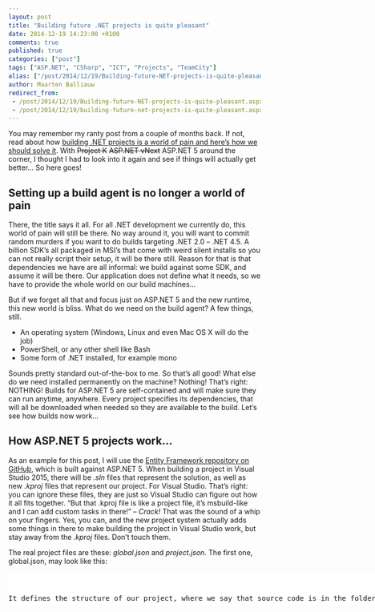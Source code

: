 ```yaml
---
layout: post
title: "Building future .NET projects is quite pleasant"
date: 2014-12-19 14:23:00 +0100
comments: true
published: true
categories: ["post"]
tags: ["ASP.NET", "CSharp", "ICT", "Projects", "TeamCity"]
alias: ["/post/2014/12/19/Building-future-NET-projects-is-quite-pleasant.aspx", "/post/2014/12/19/building-future-net-projects-is-quite-pleasant.aspx"]
author: Maarten Balliauw
redirect_from:
 - /post/2014/12/19/Building-future-NET-projects-is-quite-pleasant.aspx.html
 - /post/2014/12/19/building-future-net-projects-is-quite-pleasant.aspx.html
---
```

<p>You may remember my ranty post from a couple of months back. If not, read about how <a href="/post/2014/04/11/Building-NET-projects-is-a-world-of-pain-and-heres-how-we-should-solve-it.aspx">building .NET projects is a world of pain and here’s how we should solve it</a>. With <strike>Project K</strike> <strike>ASP.NET vNext</strike> ASP.NET 5 around the corner, I thought I had to look into it again and see if things will actually get better… So here goes!</p> <h2>Setting up a build agent is no longer a world of pain</h2> <p>There, the title says it all. For all .NET development we currently do, this world of pain will still be there. No way around it, you will want to commit random murders if you want to do builds targeting .NET 2.0 – .NET 4.5. A billion SDK’s all packaged in MSI’s that come with weird silent installs so you can not really script their setup, it will be there still. Reason for that is that dependencies we have are all informal: we build against some SDK, and assume it will be there. Our application does not define what it needs, so we have to provide the whole world on our build machines…</p> <p>But if we forget all that and focus just on ASP.NET 5 and the new runtime, this new world is bliss. What do we need on the build agent? A few things, still.</p> <ul> <li>An operating system (Windows, Linux and even Mac OS X will do the job)  <li>PowerShell, or any other shell like Bash  <li>Some form of .NET installed, for example mono</li></ul> <p>Sounds pretty standard out-of-the-box to me. So that’s all good! What else do we need installed permanently on the machine? Nothing! That’s right: NOTHING! Builds for ASP.NET 5 are self-contained and will make sure they can run anytime, anywhere. Every project specifies its dependencies, that will all be downloaded when needed so they are available to the build. Let’s see how builds now work…</p> <h2>How ASP.NET 5 projects work…</h2> <p>As an example for this post, I will use the <a href="https://github.com/aspnet/EntityFramework">Entity Framework repository on GitHub</a>, which is built against ASP.NET 5. When building a project in Visual Studio 2015, there will be <em>.sln</em> files that represent the solution, as well as new <em>.kproj</em> files that represent our project. For Visual Studio. That’s right: you can ignore these files, they are just so Visual Studio can figure out how it all fits together. “But that .kproj file is like a project file, it’s msbuild-like and I can add custom tasks in there!” – <em>Crack!</em> That was the sound of a whip on your fingers. Yes, you can, and the new project system actually adds some things in there to make building the project in Visual Studio work, but stay away from the <em>.kproj</em> files. Don’t touch them.</p> <p>The real project files are these: <em>global.json</em> and <em>project.json</em>. The first one, global.json, may look like this:</p> <div class="wlWriterEditableSmartContent" id="scid:9D7513F9-C04C-4721-824A-2B34F0212519:694aacc3-8b69-4db2-9463-2a286fb8960b" style="margin: 0px; padding: 0px; float: none; display: inline;"><pre style="width: 955px; height: 67px; overflow: auto; background-color: white;"><div><!--

Code highlighting produced by Actipro CodeHighlighter (freeware)
http://www.CodeHighlighter.com/

--><span style="color: rgb(0, 0, 0);">{
    </span><span style="color: rgb(0, 0, 0);">"</span><span style="color: rgb(0, 0, 0);">sources</span><span style="color: rgb(0, 0, 0);">"</span><span style="color: rgb(0, 0, 0);">: [ </span><span style="color: rgb(0, 0, 0);">"</span><span style="color: rgb(0, 0, 0);">src</span><span style="color: rgb(0, 0, 0);">"</span><span style="color: rgb(0, 0, 0);"> ]
}

</span></div></pre><!-- Code inserted with Steve Dunn's Windows Live Writer Code Formatter Plugin.  http://dunnhq.com --></div>
<p>It defines the structure of our project, where we say that source code is in the folder named <em>src</em>. Multiple folders could be there, for example <em>src</em> and <em>test</em> so we can distinguish where which type of project is stored. For every project we want to make, we can create a folder under the sources folder and in there, add a project.json file. It could look like this:</p>
<div class="wlWriterEditableSmartContent" id="scid:9D7513F9-C04C-4721-824A-2B34F0212519:3036dc0a-702b-492d-83d7-cb169d962004" style="margin: 0px; padding: 0px; float: none; display: inline;"><pre style="width: 955px; height: 1408px; overflow: auto; background-color: white;"><div><!--

Code highlighting produced by Actipro CodeHighlighter (freeware)
http://www.CodeHighlighter.com/

--><span style="color: rgb(0, 0, 0);">{
    </span><span style="color: rgb(0, 0, 0);">"</span><span style="color: rgb(0, 0, 0);">version</span><span style="color: rgb(0, 0, 0);">"</span><span style="color: rgb(0, 0, 0);">: </span><span style="color: rgb(0, 0, 0);">"</span><span style="color: rgb(0, 0, 0);">7.0.0-*</span><span style="color: rgb(0, 0, 0);">"</span><span style="color: rgb(0, 0, 0);">,
    </span><span style="color: rgb(0, 0, 0);">"</span><span style="color: rgb(0, 0, 0);">description</span><span style="color: rgb(0, 0, 0);">"</span><span style="color: rgb(0, 0, 0);">:  </span><span style="color: rgb(0, 0, 0);">"</span><span style="color: rgb(0, 0, 0);">Entity Framework is Microsoft's recommended data access technology for new applications.</span><span style="color: rgb(0, 0, 0);">"</span><span style="color: rgb(0, 0, 0);">,
    </span><span style="color: rgb(0, 0, 0);">"</span><span style="color: rgb(0, 0, 0);">compilationOptions</span><span style="color: rgb(0, 0, 0);">"</span><span style="color: rgb(0, 0, 0);">: {
        </span><span style="color: rgb(0, 0, 0);">"</span><span style="color: rgb(0, 0, 0);">warningsAsErrors</span><span style="color: rgb(0, 0, 0);">"</span><span style="color: rgb(0, 0, 0);">: </span><span style="color: rgb(0, 0, 255);">true</span><span style="color: rgb(0, 0, 0);">
    },
    </span><span style="color: rgb(0, 0, 0);">"</span><span style="color: rgb(0, 0, 0);">dependencies</span><span style="color: rgb(0, 0, 0);">"</span><span style="color: rgb(0, 0, 0);">: {
        </span><span style="color: rgb(0, 0, 0);">"</span><span style="color: rgb(0, 0, 0);">Ix-Async</span><span style="color: rgb(0, 0, 0);">"</span><span style="color: rgb(0, 0, 0);">: </span><span style="color: rgb(0, 0, 0);">"</span><span style="color: rgb(0, 0, 0);">1.2.3-beta</span><span style="color: rgb(0, 0, 0);">"</span><span style="color: rgb(0, 0, 0);">,
        </span><span style="color: rgb(0, 0, 0);">"</span><span style="color: rgb(0, 0, 0);">Microsoft.Framework.Logging</span><span style="color: rgb(0, 0, 0);">"</span><span style="color: rgb(0, 0, 0);">: </span><span style="color: rgb(0, 0, 0);">"</span><span style="color: rgb(0, 0, 0);">1.0.0-*</span><span style="color: rgb(0, 0, 0);">"</span><span style="color: rgb(0, 0, 0);">,
        </span><span style="color: rgb(0, 0, 0);">"</span><span style="color: rgb(0, 0, 0);">Microsoft.Framework.OptionsModel</span><span style="color: rgb(0, 0, 0);">"</span><span style="color: rgb(0, 0, 0);">: </span><span style="color: rgb(0, 0, 0);">"</span><span style="color: rgb(0, 0, 0);">1.0.0-*</span><span style="color: rgb(0, 0, 0);">"</span><span style="color: rgb(0, 0, 0);">,
        </span><span style="color: rgb(0, 0, 0);">"</span><span style="color: rgb(0, 0, 0);">Remotion.Linq</span><span style="color: rgb(0, 0, 0);">"</span><span style="color: rgb(0, 0, 0);">: </span><span style="color: rgb(0, 0, 0);">"</span><span style="color: rgb(0, 0, 0);">1.15.15</span><span style="color: rgb(0, 0, 0);">"</span><span style="color: rgb(0, 0, 0);">,
        </span><span style="color: rgb(0, 0, 0);">"</span><span style="color: rgb(0, 0, 0);">System.Collections.Immutable</span><span style="color: rgb(0, 0, 0);">"</span><span style="color: rgb(0, 0, 0);">: </span><span style="color: rgb(0, 0, 0);">"</span><span style="color: rgb(0, 0, 0);">1.1.32-beta</span><span style="color: rgb(0, 0, 0);">"</span><span style="color: rgb(0, 0, 0);">
    },
    </span><span style="color: rgb(0, 0, 0);">"</span><span style="color: rgb(0, 0, 0);">code</span><span style="color: rgb(0, 0, 0);">"</span><span style="color: rgb(0, 0, 0);">: [ </span><span style="color: rgb(0, 0, 0);">"</span><span style="color: rgb(0, 0, 0);">**\\*.cs</span><span style="color: rgb(0, 0, 0);">"</span><span style="color: rgb(0, 0, 0);">, </span><span style="color: rgb(0, 0, 0);">"</span><span style="color: rgb(0, 0, 0);">..\\Shared\\*.cs</span><span style="color: rgb(0, 0, 0);">"</span><span style="color: rgb(0, 0, 0);"> ],
    </span><span style="color: rgb(0, 0, 0);">"</span><span style="color: rgb(0, 0, 0);">frameworks</span><span style="color: rgb(0, 0, 0);">"</span><span style="color: rgb(0, 0, 0);">: {
        </span><span style="color: rgb(0, 0, 0);">"</span><span style="color: rgb(0, 0, 0);">net45</span><span style="color: rgb(0, 0, 0);">"</span><span style="color: rgb(0, 0, 0);">: {
            </span><span style="color: rgb(0, 0, 0);">"</span><span style="color: rgb(0, 0, 0);">frameworkAssemblies</span><span style="color: rgb(0, 0, 0);">"</span><span style="color: rgb(0, 0, 0);">: {
                </span><span style="color: rgb(0, 0, 0);">"</span><span style="color: rgb(0, 0, 0);">System.Collections</span><span style="color: rgb(0, 0, 0);">"</span><span style="color: rgb(0, 0, 0);">: { </span><span style="color: rgb(0, 0, 0);">"</span><span style="color: rgb(0, 0, 0);">version</span><span style="color: rgb(0, 0, 0);">"</span><span style="color: rgb(0, 0, 0);">: </span><span style="color: rgb(0, 0, 0);">""</span><span style="color: rgb(0, 0, 0);">, </span><span style="color: rgb(0, 0, 0);">"</span><span style="color: rgb(0, 0, 0);">type</span><span style="color: rgb(0, 0, 0);">"</span><span style="color: rgb(0, 0, 0);">: </span><span style="color: rgb(0, 0, 0);">"</span><span style="color: rgb(0, 0, 0);">build</span><span style="color: rgb(0, 0, 0);">"</span><span style="color: rgb(0, 0, 0);"> },
                </span><span style="color: rgb(0, 0, 0);">"</span><span style="color: rgb(0, 0, 0);">System.Diagnostics.Debug</span><span style="color: rgb(0, 0, 0);">"</span><span style="color: rgb(0, 0, 0);">: { </span><span style="color: rgb(0, 0, 0);">"</span><span style="color: rgb(0, 0, 0);">version</span><span style="color: rgb(0, 0, 0);">"</span><span style="color: rgb(0, 0, 0);">: </span><span style="color: rgb(0, 0, 0);">""</span><span style="color: rgb(0, 0, 0);">, </span><span style="color: rgb(0, 0, 0);">"</span><span style="color: rgb(0, 0, 0);">type</span><span style="color: rgb(0, 0, 0);">"</span><span style="color: rgb(0, 0, 0);">: </span><span style="color: rgb(0, 0, 0);">"</span><span style="color: rgb(0, 0, 0);">build</span><span style="color: rgb(0, 0, 0);">"</span><span style="color: rgb(0, 0, 0);"> },
                </span><span style="color: rgb(0, 0, 0);">"</span><span style="color: rgb(0, 0, 0);">System.Diagnostics.Tools</span><span style="color: rgb(0, 0, 0);">"</span><span style="color: rgb(0, 0, 0);">: { </span><span style="color: rgb(0, 0, 0);">"</span><span style="color: rgb(0, 0, 0);">version</span><span style="color: rgb(0, 0, 0);">"</span><span style="color: rgb(0, 0, 0);">: </span><span style="color: rgb(0, 0, 0);">""</span><span style="color: rgb(0, 0, 0);">, </span><span style="color: rgb(0, 0, 0);">"</span><span style="color: rgb(0, 0, 0);">type</span><span style="color: rgb(0, 0, 0);">"</span><span style="color: rgb(0, 0, 0);">: </span><span style="color: rgb(0, 0, 0);">"</span><span style="color: rgb(0, 0, 0);">build</span><span style="color: rgb(0, 0, 0);">"</span><span style="color: rgb(0, 0, 0);"> },
                </span><span style="color: rgb(0, 0, 0);">"</span><span style="color: rgb(0, 0, 0);">System.Globalization</span><span style="color: rgb(0, 0, 0);">"</span><span style="color: rgb(0, 0, 0);">: { </span><span style="color: rgb(0, 0, 0);">"</span><span style="color: rgb(0, 0, 0);">version</span><span style="color: rgb(0, 0, 0);">"</span><span style="color: rgb(0, 0, 0);">: </span><span style="color: rgb(0, 0, 0);">""</span><span style="color: rgb(0, 0, 0);">, </span><span style="color: rgb(0, 0, 0);">"</span><span style="color: rgb(0, 0, 0);">type</span><span style="color: rgb(0, 0, 0);">"</span><span style="color: rgb(0, 0, 0);">: </span><span style="color: rgb(0, 0, 0);">"</span><span style="color: rgb(0, 0, 0);">build</span><span style="color: rgb(0, 0, 0);">"</span><span style="color: rgb(0, 0, 0);"> },
                </span><span style="color: rgb(0, 0, 0);">"</span><span style="color: rgb(0, 0, 0);">System.Linq</span><span style="color: rgb(0, 0, 0);">"</span><span style="color: rgb(0, 0, 0);">: { </span><span style="color: rgb(0, 0, 0);">"</span><span style="color: rgb(0, 0, 0);">version</span><span style="color: rgb(0, 0, 0);">"</span><span style="color: rgb(0, 0, 0);">: </span><span style="color: rgb(0, 0, 0);">""</span><span style="color: rgb(0, 0, 0);">, </span><span style="color: rgb(0, 0, 0);">"</span><span style="color: rgb(0, 0, 0);">type</span><span style="color: rgb(0, 0, 0);">"</span><span style="color: rgb(0, 0, 0);">: </span><span style="color: rgb(0, 0, 0);">"</span><span style="color: rgb(0, 0, 0);">build</span><span style="color: rgb(0, 0, 0);">"</span><span style="color: rgb(0, 0, 0);"> },
                </span><span style="color: rgb(0, 0, 0);">"</span><span style="color: rgb(0, 0, 0);">System.Linq.Expressions</span><span style="color: rgb(0, 0, 0);">"</span><span style="color: rgb(0, 0, 0);">: { </span><span style="color: rgb(0, 0, 0);">"</span><span style="color: rgb(0, 0, 0);">version</span><span style="color: rgb(0, 0, 0);">"</span><span style="color: rgb(0, 0, 0);">: </span><span style="color: rgb(0, 0, 0);">""</span><span style="color: rgb(0, 0, 0);">, </span><span style="color: rgb(0, 0, 0);">"</span><span style="color: rgb(0, 0, 0);">type</span><span style="color: rgb(0, 0, 0);">"</span><span style="color: rgb(0, 0, 0);">: </span><span style="color: rgb(0, 0, 0);">"</span><span style="color: rgb(0, 0, 0);">build</span><span style="color: rgb(0, 0, 0);">"</span><span style="color: rgb(0, 0, 0);"> },
                </span><span style="color: rgb(0, 0, 0);">"</span><span style="color: rgb(0, 0, 0);">System.Linq.Queryable</span><span style="color: rgb(0, 0, 0);">"</span><span style="color: rgb(0, 0, 0);">: { </span><span style="color: rgb(0, 0, 0);">"</span><span style="color: rgb(0, 0, 0);">version</span><span style="color: rgb(0, 0, 0);">"</span><span style="color: rgb(0, 0, 0);">: </span><span style="color: rgb(0, 0, 0);">""</span><span style="color: rgb(0, 0, 0);">, </span><span style="color: rgb(0, 0, 0);">"</span><span style="color: rgb(0, 0, 0);">type</span><span style="color: rgb(0, 0, 0);">"</span><span style="color: rgb(0, 0, 0);">: </span><span style="color: rgb(0, 0, 0);">"</span><span style="color: rgb(0, 0, 0);">build</span><span style="color: rgb(0, 0, 0);">"</span><span style="color: rgb(0, 0, 0);"> },
                </span><span style="color: rgb(0, 0, 0);">"</span><span style="color: rgb(0, 0, 0);">System.ObjectModel</span><span style="color: rgb(0, 0, 0);">"</span><span style="color: rgb(0, 0, 0);">: { </span><span style="color: rgb(0, 0, 0);">"</span><span style="color: rgb(0, 0, 0);">version</span><span style="color: rgb(0, 0, 0);">"</span><span style="color: rgb(0, 0, 0);">: </span><span style="color: rgb(0, 0, 0);">""</span><span style="color: rgb(0, 0, 0);">, </span><span style="color: rgb(0, 0, 0);">"</span><span style="color: rgb(0, 0, 0);">type</span><span style="color: rgb(0, 0, 0);">"</span><span style="color: rgb(0, 0, 0);">: </span><span style="color: rgb(0, 0, 0);">"</span><span style="color: rgb(0, 0, 0);">build</span><span style="color: rgb(0, 0, 0);">"</span><span style="color: rgb(0, 0, 0);"> },
                </span><span style="color: rgb(0, 0, 0);">"</span><span style="color: rgb(0, 0, 0);">System.Reflection</span><span style="color: rgb(0, 0, 0);">"</span><span style="color: rgb(0, 0, 0);">: { </span><span style="color: rgb(0, 0, 0);">"</span><span style="color: rgb(0, 0, 0);">version</span><span style="color: rgb(0, 0, 0);">"</span><span style="color: rgb(0, 0, 0);">: </span><span style="color: rgb(0, 0, 0);">""</span><span style="color: rgb(0, 0, 0);">, </span><span style="color: rgb(0, 0, 0);">"</span><span style="color: rgb(0, 0, 0);">type</span><span style="color: rgb(0, 0, 0);">"</span><span style="color: rgb(0, 0, 0);">: </span><span style="color: rgb(0, 0, 0);">"</span><span style="color: rgb(0, 0, 0);">build</span><span style="color: rgb(0, 0, 0);">"</span><span style="color: rgb(0, 0, 0);"> },
                </span><span style="color: rgb(0, 0, 0);">"</span><span style="color: rgb(0, 0, 0);">System.Reflection.Extensions</span><span style="color: rgb(0, 0, 0);">"</span><span style="color: rgb(0, 0, 0);">: { </span><span style="color: rgb(0, 0, 0);">"</span><span style="color: rgb(0, 0, 0);">version</span><span style="color: rgb(0, 0, 0);">"</span><span style="color: rgb(0, 0, 0);">: </span><span style="color: rgb(0, 0, 0);">""</span><span style="color: rgb(0, 0, 0);">, </span><span style="color: rgb(0, 0, 0);">"</span><span style="color: rgb(0, 0, 0);">type</span><span style="color: rgb(0, 0, 0);">"</span><span style="color: rgb(0, 0, 0);">: </span><span style="color: rgb(0, 0, 0);">"</span><span style="color: rgb(0, 0, 0);">build</span><span style="color: rgb(0, 0, 0);">"</span><span style="color: rgb(0, 0, 0);"> },
                </span><span style="color: rgb(0, 0, 0);">"</span><span style="color: rgb(0, 0, 0);">System.Resources.ResourceManager</span><span style="color: rgb(0, 0, 0);">"</span><span style="color: rgb(0, 0, 0);">: { </span><span style="color: rgb(0, 0, 0);">"</span><span style="color: rgb(0, 0, 0);">version</span><span style="color: rgb(0, 0, 0);">"</span><span style="color: rgb(0, 0, 0);">: </span><span style="color: rgb(0, 0, 0);">""</span><span style="color: rgb(0, 0, 0);">, </span><span style="color: rgb(0, 0, 0);">"</span><span style="color: rgb(0, 0, 0);">type</span><span style="color: rgb(0, 0, 0);">"</span><span style="color: rgb(0, 0, 0);">: </span><span style="color: rgb(0, 0, 0);">"</span><span style="color: rgb(0, 0, 0);">build</span><span style="color: rgb(0, 0, 0);">"</span><span style="color: rgb(0, 0, 0);"> },
                </span><span style="color: rgb(0, 0, 0);">"</span><span style="color: rgb(0, 0, 0);">System.Runtime</span><span style="color: rgb(0, 0, 0);">"</span><span style="color: rgb(0, 0, 0);">: { </span><span style="color: rgb(0, 0, 0);">"</span><span style="color: rgb(0, 0, 0);">version</span><span style="color: rgb(0, 0, 0);">"</span><span style="color: rgb(0, 0, 0);">: </span><span style="color: rgb(0, 0, 0);">""</span><span style="color: rgb(0, 0, 0);">, </span><span style="color: rgb(0, 0, 0);">"</span><span style="color: rgb(0, 0, 0);">type</span><span style="color: rgb(0, 0, 0);">"</span><span style="color: rgb(0, 0, 0);">: </span><span style="color: rgb(0, 0, 0);">"</span><span style="color: rgb(0, 0, 0);">build</span><span style="color: rgb(0, 0, 0);">"</span><span style="color: rgb(0, 0, 0);"> },
                </span><span style="color: rgb(0, 0, 0);">"</span><span style="color: rgb(0, 0, 0);">System.Runtime.Extensions</span><span style="color: rgb(0, 0, 0);">"</span><span style="color: rgb(0, 0, 0);">: { </span><span style="color: rgb(0, 0, 0);">"</span><span style="color: rgb(0, 0, 0);">version</span><span style="color: rgb(0, 0, 0);">"</span><span style="color: rgb(0, 0, 0);">: </span><span style="color: rgb(0, 0, 0);">""</span><span style="color: rgb(0, 0, 0);">, </span><span style="color: rgb(0, 0, 0);">"</span><span style="color: rgb(0, 0, 0);">type</span><span style="color: rgb(0, 0, 0);">"</span><span style="color: rgb(0, 0, 0);">: </span><span style="color: rgb(0, 0, 0);">"</span><span style="color: rgb(0, 0, 0);">build</span><span style="color: rgb(0, 0, 0);">"</span><span style="color: rgb(0, 0, 0);"> },
                </span><span style="color: rgb(0, 0, 0);">"</span><span style="color: rgb(0, 0, 0);">System.Runtime.InteropServices</span><span style="color: rgb(0, 0, 0);">"</span><span style="color: rgb(0, 0, 0);">: { </span><span style="color: rgb(0, 0, 0);">"</span><span style="color: rgb(0, 0, 0);">version</span><span style="color: rgb(0, 0, 0);">"</span><span style="color: rgb(0, 0, 0);">: </span><span style="color: rgb(0, 0, 0);">""</span><span style="color: rgb(0, 0, 0);">, </span><span style="color: rgb(0, 0, 0);">"</span><span style="color: rgb(0, 0, 0);">type</span><span style="color: rgb(0, 0, 0);">"</span><span style="color: rgb(0, 0, 0);">: </span><span style="color: rgb(0, 0, 0);">"</span><span style="color: rgb(0, 0, 0);">build</span><span style="color: rgb(0, 0, 0);">"</span><span style="color: rgb(0, 0, 0);"> },
                </span><span style="color: rgb(0, 0, 0);">"</span><span style="color: rgb(0, 0, 0);">System.Threading</span><span style="color: rgb(0, 0, 0);">"</span><span style="color: rgb(0, 0, 0);">: { </span><span style="color: rgb(0, 0, 0);">"</span><span style="color: rgb(0, 0, 0);">version</span><span style="color: rgb(0, 0, 0);">"</span><span style="color: rgb(0, 0, 0);">: </span><span style="color: rgb(0, 0, 0);">""</span><span style="color: rgb(0, 0, 0);">, </span><span style="color: rgb(0, 0, 0);">"</span><span style="color: rgb(0, 0, 0);">type</span><span style="color: rgb(0, 0, 0);">"</span><span style="color: rgb(0, 0, 0);">: </span><span style="color: rgb(0, 0, 0);">"</span><span style="color: rgb(0, 0, 0);">build</span><span style="color: rgb(0, 0, 0);">"</span><span style="color: rgb(0, 0, 0);"> }
            }
        },
        </span><span style="color: rgb(0, 0, 0);">"</span><span style="color: rgb(0, 0, 0);">aspnet50</span><span style="color: rgb(0, 0, 0);">"</span><span style="color: rgb(0, 0, 0);">: {
            </span><span style="color: rgb(0, 0, 0);">"</span><span style="color: rgb(0, 0, 0);">frameworkAssemblies</span><span style="color: rgb(0, 0, 0);">"</span><span style="color: rgb(0, 0, 0);">: {
                </span><span style="color: rgb(0, 0, 0);">"</span><span style="color: rgb(0, 0, 0);">System.Collections</span><span style="color: rgb(0, 0, 0);">"</span><span style="color: rgb(0, 0, 0);">: </span><span style="color: rgb(0, 0, 0);">""</span><span style="color: rgb(0, 0, 0);">,
                </span><span style="color: rgb(0, 0, 0);">"</span><span style="color: rgb(0, 0, 0);">System.Diagnostics.Debug</span><span style="color: rgb(0, 0, 0);">"</span><span style="color: rgb(0, 0, 0);">: </span><span style="color: rgb(0, 0, 0);">""</span><span style="color: rgb(0, 0, 0);">,
                </span><span style="color: rgb(0, 0, 0);">"</span><span style="color: rgb(0, 0, 0);">System.Diagnostics.Tools</span><span style="color: rgb(0, 0, 0);">"</span><span style="color: rgb(0, 0, 0);">: </span><span style="color: rgb(0, 0, 0);">""</span><span style="color: rgb(0, 0, 0);">,
                </span><span style="color: rgb(0, 0, 0);">"</span><span style="color: rgb(0, 0, 0);">System.Globalization</span><span style="color: rgb(0, 0, 0);">"</span><span style="color: rgb(0, 0, 0);">: </span><span style="color: rgb(0, 0, 0);">""</span><span style="color: rgb(0, 0, 0);">,
                </span><span style="color: rgb(0, 0, 0);">"</span><span style="color: rgb(0, 0, 0);">System.Linq</span><span style="color: rgb(0, 0, 0);">"</span><span style="color: rgb(0, 0, 0);">: </span><span style="color: rgb(0, 0, 0);">""</span><span style="color: rgb(0, 0, 0);">,
                </span><span style="color: rgb(0, 0, 0);">"</span><span style="color: rgb(0, 0, 0);">System.Linq.Expressions</span><span style="color: rgb(0, 0, 0);">"</span><span style="color: rgb(0, 0, 0);">: </span><span style="color: rgb(0, 0, 0);">""</span><span style="color: rgb(0, 0, 0);">,
                </span><span style="color: rgb(0, 0, 0);">"</span><span style="color: rgb(0, 0, 0);">System.Linq.Queryable</span><span style="color: rgb(0, 0, 0);">"</span><span style="color: rgb(0, 0, 0);">: </span><span style="color: rgb(0, 0, 0);">""</span><span style="color: rgb(0, 0, 0);">,
                </span><span style="color: rgb(0, 0, 0);">"</span><span style="color: rgb(0, 0, 0);">System.ObjectModel</span><span style="color: rgb(0, 0, 0);">"</span><span style="color: rgb(0, 0, 0);">: </span><span style="color: rgb(0, 0, 0);">""</span><span style="color: rgb(0, 0, 0);">,
                </span><span style="color: rgb(0, 0, 0);">"</span><span style="color: rgb(0, 0, 0);">System.Reflection</span><span style="color: rgb(0, 0, 0);">"</span><span style="color: rgb(0, 0, 0);">: </span><span style="color: rgb(0, 0, 0);">""</span><span style="color: rgb(0, 0, 0);">,
                </span><span style="color: rgb(0, 0, 0);">"</span><span style="color: rgb(0, 0, 0);">System.Reflection.Extensions</span><span style="color: rgb(0, 0, 0);">"</span><span style="color: rgb(0, 0, 0);">: </span><span style="color: rgb(0, 0, 0);">""</span><span style="color: rgb(0, 0, 0);">,
                </span><span style="color: rgb(0, 0, 0);">"</span><span style="color: rgb(0, 0, 0);">System.Resources.ResourceManager</span><span style="color: rgb(0, 0, 0);">"</span><span style="color: rgb(0, 0, 0);">: </span><span style="color: rgb(0, 0, 0);">""</span><span style="color: rgb(0, 0, 0);">,
                </span><span style="color: rgb(0, 0, 0);">"</span><span style="color: rgb(0, 0, 0);">System.Runtime</span><span style="color: rgb(0, 0, 0);">"</span><span style="color: rgb(0, 0, 0);">: </span><span style="color: rgb(0, 0, 0);">""</span><span style="color: rgb(0, 0, 0);">,
                </span><span style="color: rgb(0, 0, 0);">"</span><span style="color: rgb(0, 0, 0);">System.Runtime.Extensions</span><span style="color: rgb(0, 0, 0);">"</span><span style="color: rgb(0, 0, 0);">: </span><span style="color: rgb(0, 0, 0);">""</span><span style="color: rgb(0, 0, 0);">,
                </span><span style="color: rgb(0, 0, 0);">"</span><span style="color: rgb(0, 0, 0);">System.Runtime.InteropServices</span><span style="color: rgb(0, 0, 0);">"</span><span style="color: rgb(0, 0, 0);">: </span><span style="color: rgb(0, 0, 0);">""</span><span style="color: rgb(0, 0, 0);">,
                </span><span style="color: rgb(0, 0, 0);">"</span><span style="color: rgb(0, 0, 0);">System.Threading</span><span style="color: rgb(0, 0, 0);">"</span><span style="color: rgb(0, 0, 0);">: </span><span style="color: rgb(0, 0, 0);">""</span><span style="color: rgb(0, 0, 0);">
            }
        },
        </span><span style="color: rgb(0, 0, 0);">"</span><span style="color: rgb(0, 0, 0);">aspnetcore50</span><span style="color: rgb(0, 0, 0);">"</span><span style="color: rgb(0, 0, 0);">: {
            </span><span style="color: rgb(0, 0, 0);">"</span><span style="color: rgb(0, 0, 0);">dependencies</span><span style="color: rgb(0, 0, 0);">"</span><span style="color: rgb(0, 0, 0);">: {
                </span><span style="color: rgb(0, 0, 0);">"</span><span style="color: rgb(0, 0, 0);">System.Diagnostics.Contracts</span><span style="color: rgb(0, 0, 0);">"</span><span style="color: rgb(0, 0, 0);">: </span><span style="color: rgb(0, 0, 0);">"</span><span style="color: rgb(0, 0, 0);">4.0.0-beta-*</span><span style="color: rgb(0, 0, 0);">"</span><span style="color: rgb(0, 0, 0);">,
                </span><span style="color: rgb(0, 0, 0);">"</span><span style="color: rgb(0, 0, 0);">System.Linq.Queryable</span><span style="color: rgb(0, 0, 0);">"</span><span style="color: rgb(0, 0, 0);">: </span><span style="color: rgb(0, 0, 0);">"</span><span style="color: rgb(0, 0, 0);">4.0.0-beta-*</span><span style="color: rgb(0, 0, 0);">"</span><span style="color: rgb(0, 0, 0);">,
                </span><span style="color: rgb(0, 0, 0);">"</span><span style="color: rgb(0, 0, 0);">System.ObjectModel</span><span style="color: rgb(0, 0, 0);">"</span><span style="color: rgb(0, 0, 0);">: </span><span style="color: rgb(0, 0, 0);">"</span><span style="color: rgb(0, 0, 0);">4.0.10-beta-*</span><span style="color: rgb(0, 0, 0);">"</span><span style="color: rgb(0, 0, 0);">,
                </span><span style="color: rgb(0, 0, 0);">"</span><span style="color: rgb(0, 0, 0);">System.Reflection.Extensions</span><span style="color: rgb(0, 0, 0);">"</span><span style="color: rgb(0, 0, 0);">: </span><span style="color: rgb(0, 0, 0);">"</span><span style="color: rgb(0, 0, 0);">4.0.0-beta-*</span><span style="color: rgb(0, 0, 0);">"</span><span style="color: rgb(0, 0, 0);">
            }
        }
    }
}

</span></div></pre><!-- Code inserted with Steve Dunn's Windows Live Writer Code Formatter Plugin.  http://dunnhq.com --></div>
<p>Whoa! My eyes! Well, it’s not so bad. A couple of things are in here:</p>
<ul>
<li>The version of our project (yes, we have to version properly, woohoo!) 
<li>A description (as I have been preaching a long time: every project is now a package!) 
<li>Where is our source code stored? II n this case, all .cs files in all folders and some in a shared folder one level up. 
<li>Dependencies of our project. These are identifiers of other packages, that will either be searched for on NuGet, or on the filesystem. Since every project is a package, there is no difference between a project or a NuGet package. During development, you can depend on a project. When released, you can depend on a package. Convenient! 
<li>The frameworks supported and the framework components we require.</li></ul>
<p>That’s the project system. These are not all supported elements, <a href="https://github.com/aspnet/Home/wiki/Project.json-file">there are more</a>. But generally speaking: our project now defines what it needs. One I like is the option to <a href="https://github.com/aspnet/Home/wiki/Project.json-file#scripts">run scripts at various stages</a> of the project’s lifecycle and build lifecycle, such as restoring npm or bower packages. SLight thorn in my eye there is that the examples out there all assume npm and bower are on the build machine. Yes, that’s a hidden dependency right there…</p>
<p>The good things?</p>
<ul>
<li>Everything is a package 
<li>Everything specifies their dependencies explicitly (well, almost everything) 
<li>It’s human readable and machine readable</li></ul>
<p>So let’s see what we would have to do if we want to automate a build of, say, the <a href="https://github.com/aspnet/EntityFramework">Entity Framework repository on GitHub</a>.</p>
<h2>Automated building of ASP.NET 5 projects</h2>
<p>This is going to be so dissappointing when you read it: to build Entity Framework, you run <em>build.cmd</em> (or <em>build.sh</em> on non-Windows OS). That’s it. It will compile everything into assemblies in NuGet packages, run tests and that’s it. But what does this <em>build.cmd</em> do, exactly? Let’s dissect it! Here’s the source code that’s in there at time of writing this blog post:</p>
<div class="wlWriterEditableSmartContent" id="scid:9D7513F9-C04C-4721-824A-2B34F0212519:3e3c274c-f233-4665-85ac-4627598b313f" style="margin: 0px; padding: 0px; float: none; display: inline;"><pre style="width: 955px; height: 707px; overflow: auto; background-color: white;"><div><!--

Code highlighting produced by Actipro CodeHighlighter (freeware)
http://www.CodeHighlighter.com/

--><span style="color: rgb(0, 0, 255);">@echo</span><span style="color: rgb(0, 0, 0);"> </span><span style="color: rgb(0, 0, 255);">off</span><span style="color: rgb(0, 0, 0);">
</span><span style="color: rgb(0, 0, 255);">cd</span><span style="color: rgb(0, 0, 0);"> %~dp0

</span><span style="color: rgb(0, 0, 255);">SETLOCAL</span><span style="color: rgb(0, 0, 0);">
</span><span style="color: rgb(0, 0, 255);">SET</span><span style="color: rgb(0, 0, 0);"> CACHED_NUGET</span><span style="color: rgb(0, 0, 0);">=</span><span style="color: rgb(0, 0, 0);">%LocalAppData%</span><span style="color: rgb(0, 0, 0);">\</span><span style="color: rgb(0, 0, 0);">NuGet</span><span style="color: rgb(0, 0, 0);">\</span><span style="color: rgb(0, 0, 0);">NuGet</span><span style="color: rgb(0, 0, 0);">.</span><span style="color: rgb(0, 0, 0);">exe

</span><span style="color: rgb(0, 0, 255);">IF</span><span style="color: rgb(0, 0, 0);"> </span><span style="color: rgb(0, 0, 255);">EXIST</span><span style="color: rgb(0, 0, 0);"> %CACHED_NUGET% </span><span style="color: rgb(0, 0, 255);">goto</span><span style="color: rgb(0, 0, 0);"> copynuget
</span><span style="color: rgb(0, 0, 255);">echo</span><span style="color: rgb(0, 0, 0);"> Downloading latest version of NuGet</span><span style="color: rgb(0, 0, 0);">.</span><span style="color: rgb(0, 0, 0);">exe</span><span style="color: rgb(0, 0, 0);">...</span><span style="color: rgb(0, 0, 0);">
</span><span style="color: rgb(0, 0, 255);">IF</span><span style="color: rgb(0, 0, 0);"> </span><span style="color: rgb(0, 0, 255);">NOT</span><span style="color: rgb(0, 0, 0);"> </span><span style="color: rgb(0, 0, 255);">EXIST</span><span style="color: rgb(0, 0, 0);"> %LocalAppData%</span><span style="color: rgb(0, 0, 0);">\</span><span style="color: rgb(0, 0, 0);">NuGet </span><span style="color: rgb(0, 0, 255);">md</span><span style="color: rgb(0, 0, 0);"> %LocalAppData%</span><span style="color: rgb(0, 0, 0);">\</span><span style="color: rgb(0, 0, 0);">NuGet
@powershell -NoProfile -ExecutionPolicy unrestricted -</span><span style="color: rgb(0, 0, 255);">Command</span><span style="color: rgb(0, 0, 0);"> </span><span style="color: rgb(0, 0, 0);">"</span><span style="color: rgb(0, 0, 0);">$ProgressPreference = 'SilentlyContinue'; Invoke-WebRequest 'https://www.nuget.org/nuget.exe' -OutFile '%CACHED_NUGET%'</span><span style="color: rgb(0, 0, 0);">"</span><span style="color: rgb(0, 0, 0);">

</span><span style="color: rgb(128, 0, 0);">:copynuget</span><span style="color: rgb(0, 0, 0);">
</span><span style="color: rgb(0, 0, 255);">IF</span><span style="color: rgb(0, 0, 0);"> </span><span style="color: rgb(0, 0, 255);">EXIST</span><span style="color: rgb(0, 0, 0);"> </span><span style="color: rgb(0, 0, 0);">.</span><span style="color: rgb(0, 0, 0);">nuget</span><span style="color: rgb(0, 0, 0);">\</span><span style="color: rgb(0, 0, 0);">nuget</span><span style="color: rgb(0, 0, 0);">.</span><span style="color: rgb(0, 0, 0);">exe </span><span style="color: rgb(0, 0, 255);">goto</span><span style="color: rgb(0, 0, 0);"> </span><span style="color: rgb(0, 0, 255);">restore</span><span style="color: rgb(0, 0, 0);">
</span><span style="color: rgb(0, 0, 255);">md</span><span style="color: rgb(0, 0, 0);"> </span><span style="color: rgb(0, 0, 0);">.</span><span style="color: rgb(0, 0, 0);">nuget
</span><span style="color: rgb(0, 0, 255);">copy</span><span style="color: rgb(0, 0, 0);"> %CACHED_NUGET% </span><span style="color: rgb(0, 0, 0);">.</span><span style="color: rgb(0, 0, 0);">nuget</span><span style="color: rgb(0, 0, 0);">\</span><span style="color: rgb(0, 0, 0);">nuget</span><span style="color: rgb(0, 0, 0);">.</span><span style="color: rgb(0, 0, 0);">exe </span><span style="color: rgb(0, 0, 0);">&gt;</span><span style="color: rgb(0, 0, 0);"> nul

</span><span style="color: rgb(128, 0, 0);">:restore</span><span style="color: rgb(0, 0, 0);">
</span><span style="color: rgb(0, 0, 255);">IF</span><span style="color: rgb(0, 0, 0);"> </span><span style="color: rgb(0, 0, 255);">EXIST</span><span style="color: rgb(0, 0, 0);"> packages</span><span style="color: rgb(0, 0, 0);">\</span><span style="color: rgb(0, 0, 0);">KoreBuild </span><span style="color: rgb(0, 0, 255);">goto</span><span style="color: rgb(0, 0, 0);"> </span><span style="color: rgb(0, 0, 255);">run</span><span style="color: rgb(0, 0, 0);">
</span><span style="color: rgb(0, 0, 0);">.</span><span style="color: rgb(0, 0, 0);">nuget</span><span style="color: rgb(0, 0, 0);">\</span><span style="color: rgb(0, 0, 0);">NuGet</span><span style="color: rgb(0, 0, 0);">.</span><span style="color: rgb(0, 0, 0);">exe install KoreBuild -ExcludeVersion -o packages -nocache -pre
</span><span style="color: rgb(0, 0, 0);">.</span><span style="color: rgb(0, 0, 0);">nuget</span><span style="color: rgb(0, 0, 0);">\</span><span style="color: rgb(0, 0, 0);">NuGet</span><span style="color: rgb(0, 0, 0);">.</span><span style="color: rgb(0, 0, 0);">exe install Sake -version </span><span style="color: rgb(0, 0, 0);">0.2</span><span style="color: rgb(0, 0, 0);"> -o packages -ExcludeVersion

</span><span style="color: rgb(0, 0, 255);">IF</span><span style="color: rgb(0, 0, 0);"> </span><span style="color: rgb(0, 0, 0);">"</span><span style="color: rgb(0, 0, 0);">%SKIP_KRE_INSTALL%</span><span style="color: rgb(0, 0, 0);">"</span><span style="color: rgb(0, 0, 0);">==</span><span style="color: rgb(0, 0, 0);">"</span><span style="color: rgb(0, 0, 0);">1</span><span style="color: rgb(0, 0, 0);">"</span><span style="color: rgb(0, 0, 0);"> </span><span style="color: rgb(0, 0, 255);">goto</span><span style="color: rgb(0, 0, 0);"> </span><span style="color: rgb(0, 0, 255);">run</span><span style="color: rgb(0, 0, 0);">
</span><span style="color: rgb(0, 0, 255);">CALL</span><span style="color: rgb(0, 0, 0);"> packages</span><span style="color: rgb(0, 0, 0);">\</span><span style="color: rgb(0, 0, 0);">KoreBuild</span><span style="color: rgb(0, 0, 0);">\</span><span style="color: rgb(0, 0, 0);">build</span><span style="color: rgb(0, 0, 0);">\</span><span style="color: rgb(0, 0, 0);">kvm upgrade -runtime CLR -x86
</span><span style="color: rgb(0, 0, 255);">CALL</span><span style="color: rgb(0, 0, 0);"> packages</span><span style="color: rgb(0, 0, 0);">\</span><span style="color: rgb(0, 0, 0);">KoreBuild</span><span style="color: rgb(0, 0, 0);">\</span><span style="color: rgb(0, 0, 0);">build</span><span style="color: rgb(0, 0, 0);">\</span><span style="color: rgb(0, 0, 0);">kvm install default -runtime CoreCLR -x86

</span><span style="color: rgb(128, 0, 0);">:run</span><span style="color: rgb(0, 0, 0);">
</span><span style="color: rgb(0, 0, 255);">CALL</span><span style="color: rgb(0, 0, 0);"> packages</span><span style="color: rgb(0, 0, 0);">\</span><span style="color: rgb(0, 0, 0);">KoreBuild</span><span style="color: rgb(0, 0, 0);">\</span><span style="color: rgb(0, 0, 0);">build</span><span style="color: rgb(0, 0, 0);">\</span><span style="color: rgb(0, 0, 0);">kvm </span><span style="color: rgb(0, 0, 255);">use</span><span style="color: rgb(0, 0, 0);"> default -runtime CLR -x86
packages</span><span style="color: rgb(0, 0, 0);">\</span><span style="color: rgb(0, 0, 0);">Sake</span><span style="color: rgb(0, 0, 0);">\</span><span style="color: rgb(0, 0, 0);">tools</span><span style="color: rgb(0, 0, 0);">\</span><span style="color: rgb(0, 0, 0);">Sake</span><span style="color: rgb(0, 0, 0);">.</span><span style="color: rgb(0, 0, 0);">exe -I packages</span><span style="color: rgb(0, 0, 0);">\</span><span style="color: rgb(0, 0, 0);">KoreBuild</span><span style="color: rgb(0, 0, 0);">\</span><span style="color: rgb(0, 0, 0);">build -f makefile</span><span style="color: rgb(0, 0, 0);">.</span><span style="color: rgb(0, 0, 0);">shade %*

</span></div></pre><!-- Code inserted with Steve Dunn's Windows Live Writer Code Formatter Plugin.  http://dunnhq.com --></div>
<p>Did I ever mention my dream was to have fully self-contained builds? This is one. Here’s what happens:</p>
<ul>
<li>A NuGet.exe is required, if it’s found that one is reused, if not, it’s downloaded on the fly. 
<li>Using NuGet, 2 packages are installed (currently from <a href="https://www.myget.org/gallery/aspnetvnext">the alpha feed the ASP.NET team has on MyGet</a>, but I assume these will end up on <a href="http://www.nuget.org">NuGet.org</a> someday) 
<ul>
<li>KoreBuild 
<li>Sake</li>
</ul></li>

<li>The KoreBuild package contains a few things (go on, use <a href="http://npe.codeplex.com">NuGet Package Explorer</a> and see, I’ll wait) 
<ul>
<li>A <em>kvm.ps1</em>, which is the bootstrapper for the ASP.NET 5 runtime that installs a specific runtime version and <em>kpm</em>, the package manager. 
<li>A bunch of <em>.shade</em> files</li></ul></li>
<li>Using that<em> kvm.ps1</em>, the latest CoreCLR runtime is installed and activated 
<li><em>Sake.exe</em> is run from the Sake package</li></ul>
<p>Dissappointment, I can feel it! This file does botstrap having the CoreCLR runtime on the build machine, but how is the <em>actual</em> build performed? The answer lies in the<em> .shade</em> files from that KoreBuild package. A lot of information is there, but distilling it all, here’s how a build is done using Sake:</p>
<ul>
<li>All <em>bin</em> folders underneath the current directory are removed. Consider this the old-fashioned “clean” target in msbuild. 
<li>The <em>kpm restore</em> command is run from the folder where the <em>global.json</em> file is. This will ensure that all dependencies for all project files are downloaded and made available on the machine the build is running on. 
<li>In every folder containing a<em> project.json</em> file, the <em>kpm build</em> command is run, which compiles it all and generates a NuGet package for every project. 
<li>In every folder containing a<em> project.json</em> file where a <em>command</em> element is found that is named test, the <em>k test</em> command is run to execute unit tests</li></ul>
<p>This is a simplified version, as it also cleans and restores npm and bower, but you get the idea. A build is pretty easy now. KoreBuild and Sake do this, but we could also just run all steps in the same order to achieve a fully working build. So that’s what I did…</p>
<h2>Automated building of ASP.NET 5 projects with TeamCity</h2>
<p>To see if it all was true, I decided to try and automate things using TeamCity. Entity Framework would be to easy as that’s just calling build.bat. Which is awesome! </p>
<p>I crafted <a href="https://github.com/maartenba-demo/aspnet5-helloworld">a little project on GitHub</a> that has a website, a library project and a test project. The goal I set out was automating a build of all this using TeamCity, and then making sure tests are run and reported. On a clean build agent with no .NET SDK’s installed at all. I also decided to not use the Sake approach, to see if my theory about the build process was right.</p>
<p>So… Installing the runtime, running a clean, build and test, right? Here goes:</p>
<div class="wlWriterEditableSmartContent" id="scid:9D7513F9-C04C-4721-824A-2B34F0212519:0c2884dd-ff5a-44e5-8655-c724e389ad9a" style="margin: 0px; padding: 0px; float: none; display: inline;"><pre style="width: 955px; height: 361px; overflow: auto; background-color: white;"><div><!--

Code highlighting produced by Actipro CodeHighlighter (freeware)
http://www.CodeHighlighter.com/

--><span style="color: rgb(0, 0, 255);">@echo</span><span style="color: rgb(0, 0, 0);"> </span><span style="color: rgb(0, 0, 255);">off</span><span style="color: rgb(0, 0, 0);">
</span><span style="color: rgb(0, 0, 255);">cd</span><span style="color: rgb(0, 0, 0);"> %teamcity</span><span style="color: rgb(0, 0, 0);">.</span><span style="color: rgb(0, 0, 0);">build</span><span style="color: rgb(0, 0, 0);">.</span><span style="color: rgb(0, 0, 0);">workingDir%

</span><span style="color: rgb(0, 0, 255);">SETLOCAL</span><span style="color: rgb(0, 0, 0);">

</span><span style="color: rgb(0, 0, 255);">IF</span><span style="color: rgb(0, 0, 0);"> </span><span style="color: rgb(0, 0, 255);">EXIST</span><span style="color: rgb(0, 0, 0);"> packages</span><span style="color: rgb(0, 0, 0);">\</span><span style="color: rgb(0, 0, 0);">KoreBuild </span><span style="color: rgb(0, 0, 255);">goto</span><span style="color: rgb(0, 0, 0);"> </span><span style="color: rgb(0, 0, 255);">run</span><span style="color: rgb(0, 0, 0);">
%teamcity</span><span style="color: rgb(0, 0, 0);">.</span><span style="color: rgb(0, 0, 0);">tool</span><span style="color: rgb(0, 0, 0);">.</span><span style="color: rgb(0, 0, 0);">NuGet</span><span style="color: rgb(0, 0, 0);">.</span><span style="color: rgb(0, 0, 0);">CommandLine</span><span style="color: rgb(0, 0, 0);">.</span><span style="color: rgb(0, 0, 0);">DEFAULT</span><span style="color: rgb(0, 0, 0);">.</span><span style="color: rgb(0, 0, 0);">nupkg%</span><span style="color: rgb(0, 0, 0);">\</span><span style="color: rgb(0, 0, 0);">tools</span><span style="color: rgb(0, 0, 0);">\</span><span style="color: rgb(0, 0, 0);">nuget</span><span style="color: rgb(0, 0, 0);">.</span><span style="color: rgb(0, 0, 0);">exe install KoreBuild -ExcludeVersion -o packages -nocache -pre -Source https:</span><span style="color: rgb(0, 0, 0);">//</span><span style="color: rgb(0, 0, 0);">www</span><span style="color: rgb(0, 0, 0);">.</span><span style="color: rgb(0, 0, 0);">myget</span><span style="color: rgb(0, 0, 0);">.</span><span style="color: rgb(0, 0, 0);">org</span><span style="color: rgb(0, 0, 0);">/</span><span style="color: rgb(0, 0, 0);">F</span><span style="color: rgb(0, 0, 0);">/</span><span style="color: rgb(0, 0, 0);">aspnetvnext</span><span style="color: rgb(0, 0, 0);">/</span><span style="color: rgb(0, 0, 0);">api</span><span style="color: rgb(0, 0, 0);">/</span><span style="color: rgb(0, 0, 0);">v2

</span><span style="color: rgb(128, 0, 0);">:run</span><span style="color: rgb(0, 0, 0);">
</span><span style="color: rgb(0, 0, 255);">CALL</span><span style="color: rgb(0, 0, 0);"> packages</span><span style="color: rgb(0, 0, 0);">\</span><span style="color: rgb(0, 0, 0);">KoreBuild</span><span style="color: rgb(0, 0, 0);">\</span><span style="color: rgb(0, 0, 0);">build</span><span style="color: rgb(0, 0, 0);">\</span><span style="color: rgb(0, 0, 0);">kvm upgrade -runtime CLR -x86
</span><span style="color: rgb(0, 0, 255);">CALL</span><span style="color: rgb(0, 0, 0);"> packages</span><span style="color: rgb(0, 0, 0);">\</span><span style="color: rgb(0, 0, 0);">KoreBuild</span><span style="color: rgb(0, 0, 0);">\</span><span style="color: rgb(0, 0, 0);">build</span><span style="color: rgb(0, 0, 0);">\</span><span style="color: rgb(0, 0, 0);">kvm install default -runtime CoreCLR -x86
</span><span style="color: rgb(0, 0, 255);">CALL</span><span style="color: rgb(0, 0, 0);"> packages</span><span style="color: rgb(0, 0, 0);">\</span><span style="color: rgb(0, 0, 0);">KoreBuild</span><span style="color: rgb(0, 0, 0);">\</span><span style="color: rgb(0, 0, 0);">build</span><span style="color: rgb(0, 0, 0);">\</span><span style="color: rgb(0, 0, 0);">kvm </span><span style="color: rgb(0, 0, 255);">use</span><span style="color: rgb(0, 0, 0);"> default -runtime CLR -x86

</span><span style="color: rgb(128, 0, 0);">:clean</span><span style="color: rgb(0, 0, 0);">
@powershell -NoProfile -ExecutionPolicy unrestricted -</span><span style="color: rgb(0, 0, 255);">Command</span><span style="color: rgb(0, 0, 0);"> </span><span style="color: rgb(0, 0, 0);">"</span><span style="color: rgb(0, 0, 0);">Get-ChildItem %mr.SourceFolder% </span><span style="color: rgb(0, 0, 0);">"</span><span style="color: rgb(0, 0, 0);">bin</span><span style="color: rgb(0, 0, 0);">"</span><span style="color: rgb(0, 0, 0);"> -Directory -rec -erroraction 'silentlycontinue' | Remove-Item -Recurse; exit $Lastexitcode</span><span style="color: rgb(0, 0, 0);">"</span><span style="color: rgb(0, 0, 0);">

</span><span style="color: rgb(128, 0, 0);">:restore</span><span style="color: rgb(0, 0, 0);">
@powershell -NoProfile -ExecutionPolicy unrestricted -</span><span style="color: rgb(0, 0, 255);">Command</span><span style="color: rgb(0, 0, 0);"> </span><span style="color: rgb(0, 0, 0);">"</span><span style="color: rgb(0, 0, 0);">Get-ChildItem %mr.SourceFolder% global.json -rec -erroraction 'silentlycontinue'  | Select-Object -Expand DirectoryName | Foreach { cmd /C cd $_ `&amp;`&amp; CALL kpm restore }; exit $Lastexitcode</span><span style="color: rgb(0, 0, 0);">"</span><span style="color: rgb(0, 0, 0);">

</span><span style="color: rgb(128, 0, 0);">:buildall</span><span style="color: rgb(0, 0, 0);">
@powershell -NoProfile -ExecutionPolicy unrestricted -</span><span style="color: rgb(0, 0, 255);">Command</span><span style="color: rgb(0, 0, 0);"> </span><span style="color: rgb(0, 0, 0);">"</span><span style="color: rgb(0, 0, 0);">Get-ChildItem %mr.SourceFolder% project.json -rec -erroraction 'silentlycontinue' | Foreach { kpm build $_.FullName --configuration %mr.Configuration% }; exit $Lastexitcode</span><span style="color: rgb(0, 0, 0);">"</span><span style="color: rgb(0, 0, 0);">
@powershell -NoProfile -ExecutionPolicy unrestricted -</span><span style="color: rgb(0, 0, 255);">Command</span><span style="color: rgb(0, 0, 0);"> </span><span style="color: rgb(0, 0, 0);">"</span><span style="color: rgb(0, 0, 0);">Get-ChildItem %mr.SourceFolder% *.nupkg -rec -erroraction 'silentlycontinue' | Where-Object {$_.FullName -match 'bin'} | Select-Object -Expand FullName | Foreach { Write-Host `#`#teamcity`[publishArtifacts `'$_`'`] }; exit $Lastexitcode</span><span style="color: rgb(0, 0, 0);">"</span><span style="color: rgb(0, 0, 0);">

</span><span style="color: rgb(128, 0, 0);">:testall</span><span style="color: rgb(0, 0, 0);">
@powershell -NoProfile -ExecutionPolicy unrestricted -</span><span style="color: rgb(0, 0, 255);">Command</span><span style="color: rgb(0, 0, 0);"> </span><span style="color: rgb(0, 0, 0);">"</span><span style="color: rgb(0, 0, 0);">Get-ChildItem %mr.SourceFolder% project.json -rec -erroraction 'silentlycontinue' | Where-Object { $_.FullName -like '*test*' } | Select-Object -Expand DirectoryName | Foreach { cmd /C cd $_ `&amp;`&amp; k test -teamcity }; exit $Lastexitcode</span><span style="color: rgb(0, 0, 0);">"</span><span style="color: rgb(0, 0, 0);">
</span></div></pre><!-- Code inserted with Steve Dunn's Windows Live Writer Code Formatter Plugin.  http://dunnhq.com --></div>
<p><em>(note: this may not be optimal, it’s as experimental as it gets, but it does the job – feel free to rewrite this in Ant or Maven to make it cross platform on TeamCity agents, too)</em></p>
<p>TeamCity will now run the build and provide us with the artifacts generated during build (all the NuGet packages), and expose them in the UI after each build:</p>
<p><a href="/images/image_347.png"><img width="644" height="297" title="Projeckt K ASP.NET vNext TeamCity" style="border-width: 0px; padding-top: 0px; padding-right: 0px; padding-left: 0px; display: inline; background-image: none;" alt="Projeckt K ASP.NET vNext TeamCity" src="/images/image_thumb_307.png" border="0"></a></p>
<p>Even better: since TeamCity has a built-in NuGet server, these packages now show up on that feed as well, allowing me to consume these in other projects:</p>
<p><a href="/images/image_348.png"><img width="644" height="348" title="NuGet feed in TeamCity for ASP.NET vNext" style="border-width: 0px; padding-top: 0px; padding-right: 0px; padding-left: 0px; display: inline; background-image: none;" alt="NuGet feed in TeamCity for ASP.NET vNext" src="/images/image_thumb_308.png" border="0"></a></p>
<p>Running tests was unexpected: it seems the ASP.NET 5 xUnit runner still uses TeamCity service messages and exposes results back to the server:</p>
<p><a href="/images/image_349.png"><img width="644" height="260" title="Test results from xUnit vNext in TeamCity" style="border-width: 0px; padding-top: 0px; padding-right: 0px; padding-left: 0px; display: inline; background-image: none;" alt="Test results from xUnit vNext in TeamCity" src="/images/image_thumb_309.png" border="0"></a></p>
<p>But how to set the build number, you ask? Well, turns out that this is coming from the <em>project.json</em>. The build umber in there is leading, but we can add a suffix by creating a <em>K_VERSION_NUMBER</em> environment variable. On TeamCity, we could use our build counter for it. Or run <a href="https://github.com/ParticularLabs/GitVersion">GitVersion</a> and use that as the version suffix.</p>
<p><a href="/images/image_350.png"><img width="644" height="375" title="TeamCity set ASP.NET 5 version number" style="border-width: 0px; padding-top: 0px; padding-right: 0px; padding-left: 0px; display: inline; background-image: none;" alt="TeamCity set ASP.NET 5 version number" src="/images/image_thumb_310.png" border="0"></a></p>
<p>Going a step further, running <em>kpm pack</em> even allows us to build our web applications and add the entire generated artifact to our build, ready for deployment:</p>
<p><a href="/images/image_351.png"><img width="644" height="439" title="ASP.NET 5 application build on TeamCity" style="border-width: 0px; padding-top: 0px; padding-right: 0px; padding-left: 0px; display: inline; background-image: none;" alt="ASP.NET 5 application build on TeamCity" src="/images/image_thumb_311.png" border="0"></a></p>
<p>Very, very nice! I’m liking where ASP.NET 5 is going, and forgetting everything that came before gives me high hopes for this incarnation.</p>
<h2></h2>
<h2></h2>
<p>
<h2>Conclusion</h2>
<p>This is really nice, and the way I dreamt it would all work. Everything is a package, and builds are self-contained. It’s all still in beta state, but it gives a great view of what we’ll soon all be doing. I hope a lot of projects will use the builds like the <a href="https://github.com/aspnet/EntityFramework">Entity Framework one</a>. having one or two build.bat files in there that do the entire thing. But even if not and you have a boilerplate VS2015 project, using the steps outlined in this blog post gets the job done. In fact, I created some <a href="https://github.com/maartenba/meta-runner-power-pack/tree/master/k">TeamCity meta runners</a> for you to enjoy (contributions welcome). How about adding one build step to your ASP.NET 5 builds in TeamCity…</p>
<p><a href="/images/image_352.png"><img width="644" height="287" title="TeamCity ASP.NET build by convention" style="border-width: 0px; padding-top: 0px; padding-right: 0px; padding-left: 0px; display: inline; background-image: none;" alt="TeamCity ASP.NET build by convention" src="/images/image_thumb_312.png" border="0"></a></p>
<p>Go <a href="https://github.com/maartenba/meta-runner-power-pack/tree/master/k">grab these meta runners now</a>! I have created quite a few:</p>
<ul>
<li>Install KRE 
<li>Convention-based build 
<li>Clean sources 
<li>Restore packages 
<li>Build one project 
<li>Build all projects 
<li>Test one project 
<li>Test all projects 
<li>Package application</li></ul>
<p>PS: Thanks <a href="http://www.twitter.com/techmike2kx">Mike</a> for helping me out with some PowerShell goodness!</p>

{% include imported_disclaimer.html %}

